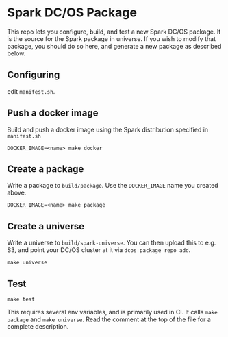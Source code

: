 # Spark DC/OS Package

This repo lets you configure, build, and test a new Spark DC/OS package.
It is the source for the Spark package in universe.  If you wish to modify
that package, you should do so here, and generate a new package as
described below.

## Configuring

edit `manifest.sh`.

## Push a docker image

Build and push a docker image using the Spark distribution specified in `manifest.sh`

```
DOCKER_IMAGE=<name> make docker
```

## Create a package

Write a package to `build/package`.  Use the `DOCKER_IMAGE` name you
created above.

```
DOCKER_IMAGE=<name> make package
```

## Create a universe

Write a universe to `build/spark-universe`.  You can then upload this to
e.g. S3, and point your DC/OS cluster at it via `dcos package repo
add`.

```
make universe
```


## Test

```
make test
```

This requires several env variables, and is primarily used in CI.  It
calls `make package` and `make universe`.  Read the comment at the top
of the file for a complete description.
